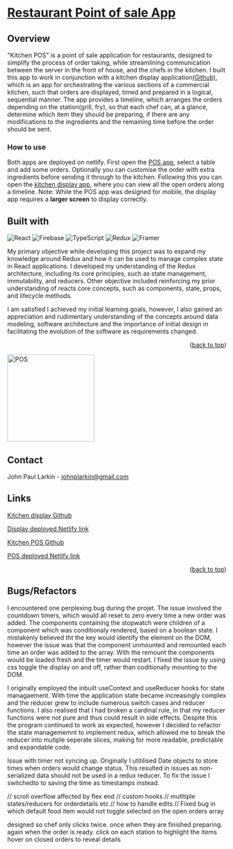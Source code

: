 <a name="readme-top"></a>

# <a href="https://kitchenpos.netlify.app/">Restaurant Point of sale App</a>

## Overview

"Kitchen POS" is a point of sale application for restaurants, designed to simplify the process of order taking, while streamlining communication between the server in the front of house, and the chefs in the kitchen. I built this app to work in conjunction with a kitchen display application<a href="https://github.com/Fishamble/kitchen_back_end">(Github)</a>, which is an app for orchestrating the various sections of a commercial kitchen, such that orders are displayed, timed and prepared in a logical, sequential manner. The app provides a timeline, which arranges the orders depending on the station(grill, fry), so that each chef can, at a glance, determine which item they should be preparing, if there are any modifications to the ingredients and the remaining time before the order should be sent.

### How to use

Both apps are deployed on netlify. First open the <a href="https://kitchenpos.netlify.app/">POS app</a>, select a table and add some orders. Optionally you can customise the order with extra ingredients before sending it through to the kitchen.
Following this you can open the <a href="https://kitchendisplay.netlify.app/">kitchen display app</a>, where you can view all the open orders along a timeline.
Note: While the POS app was designed for mobile, the display app requires a **larger screen** to display correctly.

## Built with

![React](https://img.shields.io/badge/react-%2320232a.svg?style=for-the-badge&logo=react&logoColor=%2361DAFB)
![Firebase](https://img.shields.io/badge/Firebase-039BE5?style=for-the-badge&logo=Firebase&logoColor=white)
![TypeScript](https://img.shields.io/badge/typescript-%23007ACC.svg?style=for-the-badge&logo=typescript&logoColor=white)
![Redux](https://img.shields.io/badge/redux-%23593d88.svg?style=for-the-badge&logo=redux&logoColor=white)
![Framer](https://img.shields.io/badge/Framer-black?style=for-the-badge&logo=framer&logoColor=blue)

My primary objective while developing this project was to expand my knowledge around Redux and how it can be used to manage complex state in React applications. I developed my understanding of the Redux architecture, including its core principles, such as state management, immutability, and reducers.
Other objective included reinforcing my prior understanding of reacts core concepts, such as components, state, props, and lifecycle methods.

I am satisfied I achieved my initial learning goals, however, I also gained an appreciation and rudimentary understanding of the concepts
around data modeling, software architecture and the importance of initial design in facilitating the evolution of the software as requirements changed.

<p align="right">(<a href="#readme-top">back to top</a>)</p>
<span>
    <a href="https://kitchenpos.netlify.app/">
      <img src="https://github.com/Fishamble/kitchenpos/blob/master/src/Assets/KitchenPOS.jpg?raw=true" alt="POS" width="200px" />      
    </a>
    <br>
</span>

<!-- CONTACT -->

## Contact

John Paul Larkin - johnplarkin@gmail.com

## Links

<a href="https://github.com/Fishamble/kitchen_back_end">Kitchen display Github</a>

<a href="https://kitchendisplay.netlify.app/">Display deployed Netlify link</a>

<a href="https://github.com/Fishamble/kitchenpos">Kitchen POS Github</a>

<a href="https://kitchenpos.netlify.app/">POS deployed Netlify link</a>

<p align="right">(<a href="#readme-top">back to top</a>)</p>

## Bugs/Refactors

I encountered one perplexing bug during the projet. The issue involved the countdown timers, which would all reset to zero every time a new order was added. The components containing the stopwatch were children of a component which was conditionaly rendered, based on a boolean state. I mistakenly believed tht the key would identify the element on the DOM, however the issue was that the component unmounted and remounted each time an order was added to the array. With the remount the components would be loaded fresh and the timer would restart. I fixed the issue by using css toggle the display on and off, rather than coditionally mounting to the DOM.

I originally employed the inbuilt useContext and useReducer hooks for state managaement. With time the application state became increasingly complex and the reducer grew to include numerous switch cases and reducer functions. I also realised that I had broken a cardinal rule, in that my reducer functions were not pure and thus could result in side effects. Despite this the program continued to work as expected, however I decided to refactor the state managememnt to implement redux, which allowed me to break the reducer into mutiple seperate slices, making for more readable, predictable and expandable code.

Issue with timer not syncing up. Originally I utitilised Date objects to store times when orders would change status. This resulted in issues as non-serialized data should not be used in a redux reducer. To fix the issue I switchedto to saving the time as timestamps instead.

// scroll overflow affected by flex end
// custom hooks
// mutltiple states/reducers for orderdetails etc
// how to handle edits
// Fixed bug in which default food item would not toggle selected on the open orders array



designed so chef only clicks twice. once when they are finished preparing. again when the order is ready.
click on each station to highlight the items 
hover on closed orders to reveal details

